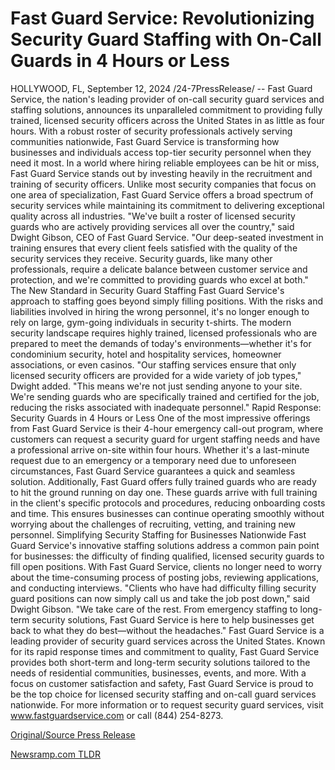 # Fast Guard Service: Revolutionizing Security Guard Staffing with On-Call Guards in 4 Hours or Less

HOLLYWOOD, FL, September 12, 2024 /24-7PressRelease/ -- Fast Guard Service, the nation's leading provider of on-call security guard services and staffing solutions, announces its unparalleled commitment to providing fully trained, licensed security officers across the United States in as little as four hours. With a robust roster of security professionals actively serving communities nationwide, Fast Guard Service is transforming how businesses and individuals access top-tier security personnel when they need it most.  In a world where hiring reliable employees can be hit or miss, Fast Guard Service stands out by investing heavily in the recruitment and training of security officers. Unlike most security companies that focus on one area of specialization, Fast Guard Service offers a broad spectrum of security services while maintaining its commitment to delivering exceptional quality across all industries.  "We've built a roster of licensed security guards who are actively providing services all over the country," said Dwight Gibson, CEO of Fast Guard Service. "Our deep-seated investment in training ensures that every client feels satisfied with the quality of the security services they receive. Security guards, like many other professionals, require a delicate balance between customer service and protection, and we're committed to providing guards who excel at both."  The New Standard in Security Guard Staffing Fast Guard Service's approach to staffing goes beyond simply filling positions. With the risks and liabilities involved in hiring the wrong personnel, it's no longer enough to rely on large, gym-going individuals in security t-shirts. The modern security landscape requires highly trained, licensed professionals who are prepared to meet the demands of today's environments—whether it's for condominium security, hotel and hospitality services, homeowner associations, or even casinos.  "Our staffing services ensure that only licensed security officers are provided for a wide variety of job types," Dwight added. "This means we're not just sending anyone to your site. We're sending guards who are specifically trained and certified for the job, reducing the risks associated with inadequate personnel."  Rapid Response: Security Guards in 4 Hours or Less One of the most impressive offerings from Fast Guard Service is their 4-hour emergency call-out program, where customers can request a security guard for urgent staffing needs and have a professional arrive on-site within four hours. Whether it's a last-minute request due to an emergency or a temporary need due to unforeseen circumstances, Fast Guard Service guarantees a quick and seamless solution.  Additionally, Fast Guard offers fully trained guards who are ready to hit the ground running on day one. These guards arrive with full training in the client's specific protocols and procedures, reducing onboarding costs and time. This ensures businesses can continue operating smoothly without worrying about the challenges of recruiting, vetting, and training new personnel.  Simplifying Security Staffing for Businesses Nationwide Fast Guard Service's innovative staffing solutions address a common pain point for businesses: the difficulty of finding qualified, licensed security guards to fill open positions. With Fast Guard Service, clients no longer need to worry about the time-consuming process of posting jobs, reviewing applications, and conducting interviews.  "Clients who have had difficulty filling security guard positions can now simply call us and take the job post down," said Dwight Gibson. "We take care of the rest. From emergency staffing to long-term security solutions, Fast Guard Service is here to help businesses get back to what they do best—without the headaches."  Fast Guard Service is a leading provider of security guard services across the United States. Known for its rapid response times and commitment to quality, Fast Guard Service provides both short-term and long-term security solutions tailored to the needs of residential communities, businesses, events, and more. With a focus on customer satisfaction and safety, Fast Guard Service is proud to be the top choice for licensed security staffing and on-call guard services nationwide.  For more information or to request security guard services, visit www.fastguardservice.com or call (844) 254-8273. 

[Original/Source Press Release](https://www.24-7pressrelease.com/press-release/514223/fast-guard-service-revolutionizing-security-guard-staffing-with-on-call-guards-in-4-hours-or-less) 

[Newsramp.com TLDR](https://newsramp.com/None) 